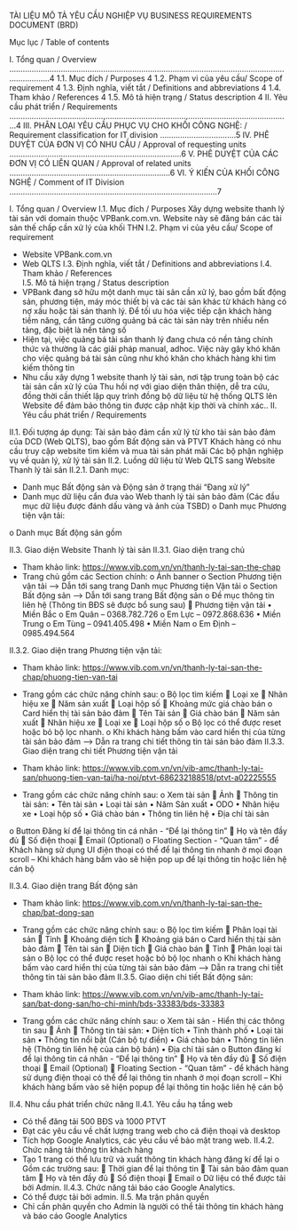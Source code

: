 TÀI LIỆU MÔ TẢ YÊU CẦU NGHIỆP VỤ
BUSINESS REQUIREMENTS DOCUMENT (BRD)
 
Mục lục / Table of contents 

I.	Tổng quan / Overview	…………………………………………………………………………………………………………………………...4
1.1.	Mục đích / Purposes	4
1.2.	Phạm vi của yêu cầu/ Scope of requirement	4
1.3.	Định nghĩa, viết tắt / Definitions and abbreviations	4
1.4.	Tham khảo / References	4
1.5.	Mô tả hiện trạng / Status description	4
II.	Yêu cầu phát triển / Requirements	………………………………………………………………………………………………………………4
III.	PHÂN LOẠI YÊU CẦU PHỤC VỤ CHO KHỐI CÔNG NGHỆ: / Requirement classification for IT division …………………………….5
IV.	PHÊ DUYỆT CỦA ĐƠN VỊ CÓ NHU CẦU / Approval of requesting units	…………………………………………………………………..6
V.	PHÊ DUYỆT CỦA CÁC ĐƠN VỊ CÓ LIÊN QUAN / Approval of related units	……………………………………………………………...6
VI.	Ý KIẾN CỦA KHỐI CÔNG NGHỆ / Comment of IT Division	………………………………………………………………………………...7

I.	Tổng quan / Overview
I.1.	Mục đích / Purposes
Xây dựng website thanh lý tài sản với domain thuộc VPBank.com.vn. Website này sẽ đăng bán các tài sản thế chấp cần xử lý của khối THN
I.2.	Phạm vi của yêu cầu/ Scope of requirement
-	Website VPBank.com.vn
-	Web QLTS 
I.3.	Định nghĩa, viết tắt / Definitions and abbreviations
I.4.	Tham khảo / References 	
I.5.	Mô tả hiện trạng / Status description 
-	VPBank đang sở hữu một danh mục tài sản cần xử lý, bao gồm bất động sản, phương tiện, máy móc thiết bị và các tài sản khác từ khách hàng có nợ xấu hoặc tài sản thanh lý. Để tối ưu hóa việc tiếp cận khách hàng tiềm năng, cần tăng cường quảng bá các tài sản này trên nhiều nền tảng, đặc biệt là nền tảng số
-	Hiện tại, việc quảng bá tài sản thanh lý đang chưa có nền tảng chính thức và thường là các giải pháp manual, adhoc. Việc này gây khó khăn cho việc quảng bá tài sản cũng như khó khăn cho khách hàng khi tìm kiếm thông tin
-	Nhu cầu xây dựng 1 website thanh lý tài sản, nơi tập trung toàn bộ các tài sản cần xử lý của Thu hồi nợ với giao diện thân thiện, dễ tra cứu, đồng thời cần thiết lập quy trình đồng bộ dữ liệu từ hệ thống QLTS lên Website để đảm bảo thông tin được cập nhật kịp thời và chính xác..
II.	Yêu cầu phát triển / Requirements
 
II.1.	Đối tượng áp dụng:
Tài sản bảo đảm cần xử lý từ kho tài sản bảo đảm của DCD (Web QLTS), bao gồm Bất động sản và PTVT
Khách hàng có nhu cầu truy cập website tìm kiếm và mua tài sản phát mãi 
Các bộ phận nghiệp vụ về quản lý, xử lý tài sản
II.2.	Luồng dữ liệu từ Web QLTS sang Website Thanh lý tài sản
II.2.1.	Danh mục:
-	Danh mục Bất động sản và Động sản ở trạng thái “Đang xử lý”
-	Danh mục dữ liệu cẩn đưa vào Web thanh lý tài sản bảo đảm (Các đầu mục dữ liệu được đánh dấu vàng và ảnh của TSBD)
o	Danh mục Phương tiện vận tải: 
 
o	Danh mục Bất động sản gồm
 
II.3.	Giao diện Website Thanh lý tài sản
II.3.1. Giao diện trang chủ 
-	Tham khảo link: https://www.vib.com.vn/vn/thanh-ly-tai-san-the-chap
-	Trang chủ gồm các Section chính: 
o	Ảnh banner
o	Section Phương tiện vận tải --> Dẫn tới sang trang Danh mục Phương tiện Vận tải
o	Section Bất động sản --> Dẫn tới sang trang Bất động sản
o	Đề mục thông tin liên hệ (Thông tin BĐS sẽ được bổ sung sau)
	Phương tiện vận tải
•	Miền Bắc
o	Em Quân – 0368.782.726
o	Em Lực – 0972.868.636
•	Miền Trung
o	Em Tùng – 0941.405.498
•	Miền Nam
o	Em Định – 0985.494.564

II.3.2. Giao diện trang Phương tiện vận tải: 
-	Tham khảo link: https://www.vib.com.vn/vn/thanh-ly-tai-san-the-chap/phuong-tien-van-tai
 
-	Trang gồm các chức năng chính sau: 
o	Bộ lọc tìm kiếm
	Loại xe
	Nhãn hiệu xe
	Năm sản xuất
	Loại hộp số
	Khoảng mức giá chào bán
o	Card hiển thị tài sản bảo đảm
	Tên Tài sản
	Giá chào bán
	Năm sản xuất
	Nhãn hiệu xe
	Loại xe
	Loại hộp số
o	Bộ lọc có thể được reset hoặc bỏ bộ lọc nhanh.
o	Khi khách hàng bấm vào card hiển thị của từng tài sản bảo đảm --> Dẫn ra trang chi tiết thông tin tài sản bảo đảm
II.3.3. Giao diện trang chi tiết Phương tiện vận tải
-	Tham khảo link: https://www.vib.com.vn/vn/vib-amc/thanh-ly-tai-san/phuong-tien-van-tai/ha-noi/ptvt-686232188518/ptvt-a02225555
 
-	Trang gồm các chức năng chính sau: 
o	Xem tài sản
	Ảnh
	Thông tin tài sản:
•	Tên tài sản
•	Loại tài sản
•	Năm Sản xuất
•	ODO
•	Nhãn hiệu xe
•	Loại hộp số
•	Giá chào bán
•	Thông tin liên hệ
•	Địa chỉ tài sản

o	Button Đăng kí để lại thông tin cá nhân - “Để lại thông tin”
	Họ và tên đầy đủ
	Số điện thoại
	Email (Optional)
o	Floating Section - “Quan tâm” - để Khách hàng sử dụng UI điện thoại có thể để lại thông tin nhanh ở mọi đoạn scroll – Khi khách hàng bấm vào sẽ hiện pop up để lại thông tin hoặc liên hệ cán bộ
 
II.3.4. Giao diện trang Bất động sản
-	Tham khảo link: https://www.vib.com.vn/vn/thanh-ly-tai-san-the-chap/bat-dong-san
 
-	Trang gồm các chức năng chính sau:
o	Bộ lọc tìm kiếm
	Phân loại tài sản
	Tỉnh
	Khoảng diện tích
	Khoảng giá bán
o	Card hiển thị tài sản bảo đảm
	Tên tài sản
	Diện tích
	Giá chào bán
	Tỉnh
	Phân loại tài sản
o	Bộ lọc có thể được reset hoặc bỏ bộ lọc nhanh
o	Khi khách hàng bấm vào card hiển thị của từng tài sản bảo đảm --> Dẫn ra trang chi tiết thông tin tài sản bảo đảm
II.3.5. Giao diện chi tiết Bất động sản: 
-	Tham khảo link: https://www.vib.com.vn/vn/vib-amc/thanh-ly-tai-san/bat-dong-san/ho-chi-minh/bds-33383/bds-33383
 
-	Trang gồm các chức năng chính sau: 
o	Xem tài sản - Hiển thị các thông tin sau
	Ảnh
	Thông tin tài sản:
•	Diện tích
•	Tỉnh thành phố
•	Loại tài sản
•	Thông tin nổi bật (Cán bộ tự điền)
•	Giá chào bán
•	Thông tin liên hệ (Thông tin liên hệ của cán bộ bán)
•	Địa chỉ tài sản
o	Button đăng kí để lại thông tin cá nhân - “Để lại thông tin”
	Họ và tên đầy đủ
	Số điện thoại
	Email (Optional)
	Floating Section - “Quan tâm” - để khách hàng sử dụng điện thoại có thể để lại thông tin nhanh ở mọi đoạn scroll – Khi khách hàng bấm vào sẽ hiện popup để lại thông tin hoặc liên hệ cán bộ
 
II.4.	Nhu cầu phát triển chức năng
II.4.1. Yêu cầu hạ tầng web
-	Có thể đăng tải 500 BĐS và 1000 PTVT
-	Đạt các yêu cầu về chất lượng trang web cho cả điện thoại và desktop
-	Tích hợp Google Analytics, các yêu cầu về bảo mật trang web.
II.4.2. Chức năng tải thông tin khách hàng
-	Tạo 1 trang có thể lưu trữ và xuất thông tin khách hàng đăng kí để lại
o	Gồm các trường sau:
	Thời gian để lại thông tin
	Tài sản bảo đảm quan tâm
	Họ và tên đầy đủ
	Số điện thoại
	Email
o	Dữ liệu có thể được tải bởi Admin.
II.4.3. Chức năng tải báo cáo Google Analytics.
-	Có thể được tải bởi admin.
II.5.	Ma trận phân quyền
-	Chỉ cần phân quyền cho Admin là người có thể tải thông tin khách hàng và báo cáo Google Analytics